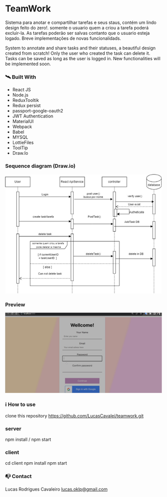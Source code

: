 # TeamWork

Sistema para anotar e compartilhar tarefas e seus staus, 
contém um lindo design feito do zero!.
somente o usuario quem a criou a tarefa poderá excluir-la.
As tarefas poderão ser salvas contanto que o usuario esteja logado. 
Breve implementações de novas funcionalidads.


System to annotate and share tasks and their statuses,
a beautiful design created from scratch!
Only the user who created the task can delete it.
Tasks can be saved as long as the user is logged in.
New functionalities will be implemented soon.

### 🛰️ Built With

- React JS
- Node.js
- ReduxTooltik
- Redux persist
- passport-google-oauth2
- JWT Authentication
- MaterialUI
- Webpack
- Babel
- MYSQL
- LottieFiles
- ToolTip
- Draw.Io

### Sequence diagram (Draw.io)

![Alt Text](/client/src/components/assets/diagramTeamWork.jpg)

 ### Preview
 <img src="/client/src/components/assets/preViewGif.gif" alt="Alt Text"> 




### ℹ️ How to use

clone this repository
https://github.com/LucasCavalei/teamwork.git

### server

npm install / npm start

### client
cd client
npm install
npm start



### 📭 Contact

Lucas Rodrigues Cavaleiro lucas.oklp@gmail.com
